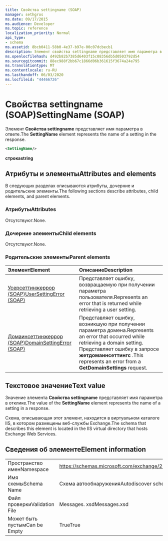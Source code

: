 ```yaml
---
title: Свойства settingname (SOAP)
manager: sethgros
ms.date: 09/17/2015
ms.audience: Developer
ms.topic: reference
localization_priority: Normal
api_type:
- schema
ms.assetid: 8bcb0411-58b0-4e37-b97e-00c07dcbecb1
description: Элемент свойства settingname представляет имя параметра в ответе.
ms.openlocfilehash: d492b82b7385d6403f15c08356db5d0503792d54
ms.sourcegitcommit: 88ec988f2bb67c1866d06b361615f3674a24e795
ms.translationtype: MT
ms.contentlocale: ru-RU
ms.lasthandoff: 06/03/2020
ms.locfileid: "44466726"
---
```

# <a name="settingname-soap"></a><span data-ttu-id="660ea-103">Свойства settingname (SOAP)</span><span class="sxs-lookup"><span data-stu-id="660ea-103">SettingName (SOAP)</span></span>

<span data-ttu-id="660ea-104">Элемент **Свойства settingname** представляет имя параметра в ответе.</span><span class="sxs-lookup"><span data-stu-id="660ea-104">The **SettingName** element represents the name of a setting in the response.</span></span> 
  
```XML
<SettingName/>
```

 <span data-ttu-id="660ea-105">**строка**</span><span class="sxs-lookup"><span data-stu-id="660ea-105">**string**</span></span>
## <a name="attributes-and-elements"></a><span data-ttu-id="660ea-106">Атрибуты и элементы</span><span class="sxs-lookup"><span data-stu-id="660ea-106">Attributes and elements</span></span>

<span data-ttu-id="660ea-107">В следующих разделах описываются атрибуты, дочерние и родительские элементы.</span><span class="sxs-lookup"><span data-stu-id="660ea-107">The following sections describe attributes, child elements, and parent elements.</span></span>
  
### <a name="attributes"></a><span data-ttu-id="660ea-108">Атрибуты</span><span class="sxs-lookup"><span data-stu-id="660ea-108">Attributes</span></span>

<span data-ttu-id="660ea-109">Отсутствуют.</span><span class="sxs-lookup"><span data-stu-id="660ea-109">None.</span></span>
  
### <a name="child-elements"></a><span data-ttu-id="660ea-110">Дочерние элементы</span><span class="sxs-lookup"><span data-stu-id="660ea-110">Child elements</span></span>

<span data-ttu-id="660ea-111">Отсутствуют.</span><span class="sxs-lookup"><span data-stu-id="660ea-111">None.</span></span>
  
### <a name="parent-elements"></a><span data-ttu-id="660ea-112">Родительские элементы</span><span class="sxs-lookup"><span data-stu-id="660ea-112">Parent elements</span></span>

|<span data-ttu-id="660ea-113">**Элемент**</span><span class="sxs-lookup"><span data-stu-id="660ea-113">**Element**</span></span>|<span data-ttu-id="660ea-114">**Описание**</span><span class="sxs-lookup"><span data-stu-id="660ea-114">**Description**</span></span>|
|:-----|:-----|
|[<span data-ttu-id="660ea-115">Усерсеттинжеррор (SOAP)</span><span class="sxs-lookup"><span data-stu-id="660ea-115">UserSettingError (SOAP)</span></span>](usersettingerror-soap.md) <br/> |<span data-ttu-id="660ea-116">Представляет ошибку, возвращаемую при получении параметра пользователя.</span><span class="sxs-lookup"><span data-stu-id="660ea-116">Represents an error that is returned while retrieving a user setting.</span></span>  <br/> |
|[<span data-ttu-id="660ea-117">Домаинсеттинжеррор (SOAP)</span><span class="sxs-lookup"><span data-stu-id="660ea-117">DomainSettingError (SOAP)</span></span>](domainsettingerror-soap.md) <br/> |<span data-ttu-id="660ea-118">Представляет ошибку, возникшую при получении параметра домена.</span><span class="sxs-lookup"><span data-stu-id="660ea-118">Represents an error that occurred while retrieving a domain setting.</span></span> <span data-ttu-id="660ea-119">Представляет ошибку в запросе **жетдомаинсеттингс** .</span><span class="sxs-lookup"><span data-stu-id="660ea-119">This represents an error from a **GetDomainSettings** request.</span></span>  <br/> |
   
## <a name="text-value"></a><span data-ttu-id="660ea-120">Текстовое значение</span><span class="sxs-lookup"><span data-stu-id="660ea-120">Text value</span></span>

<span data-ttu-id="660ea-121">Значение элемента **Свойства settingname** представляет имя параметра в отклике.</span><span class="sxs-lookup"><span data-stu-id="660ea-121">The value of the **SettingName** element represents the name of a setting in a response.</span></span> 
  
<span data-ttu-id="660ea-122">Схема, описывающая этот элемент, находится в виртуальном каталоге IIS, в котором размещены веб-службы Exchange.</span><span class="sxs-lookup"><span data-stu-id="660ea-122">The schema that describes this element is located in the IIS virtual directory that hosts Exchange Web Services.</span></span>
  
## <a name="element-information"></a><span data-ttu-id="660ea-123">Сведения об элементе</span><span class="sxs-lookup"><span data-stu-id="660ea-123">Element information</span></span>

|||
|:-----|:-----|
|<span data-ttu-id="660ea-124">Пространство имен</span><span class="sxs-lookup"><span data-stu-id="660ea-124">Namespace</span></span>  <br/> |https://schemas.microsoft.com/exchange/2010/Autodiscover  <br/> |
|<span data-ttu-id="660ea-125">Имя схемы</span><span class="sxs-lookup"><span data-stu-id="660ea-125">Schema Name</span></span>  <br/> |<span data-ttu-id="660ea-126">Схема автообнаружения</span><span class="sxs-lookup"><span data-stu-id="660ea-126">Autodiscover schema</span></span>  <br/> |
|<span data-ttu-id="660ea-127">Файл проверки</span><span class="sxs-lookup"><span data-stu-id="660ea-127">Validation File</span></span>  <br/> |<span data-ttu-id="660ea-128">Messages. xsd</span><span class="sxs-lookup"><span data-stu-id="660ea-128">Messages.xsd</span></span>  <br/> |
|<span data-ttu-id="660ea-129">Может быть пустым</span><span class="sxs-lookup"><span data-stu-id="660ea-129">Can be Empty</span></span>  <br/> |<span data-ttu-id="660ea-130">True</span><span class="sxs-lookup"><span data-stu-id="660ea-130">True</span></span>  <br/> |
   

